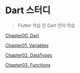 # Dart 스터디
> Flutter 학습 전 Dart 언어 학습
> 

[Chapter00. Dart](docs/chapter00.md)

[Chapter01. Variables](docs/chapter01.md)

[Chapter02. DataTypes](docs/chapter02.md)

[Chapter03. Functions](docs/chapter03.md)
